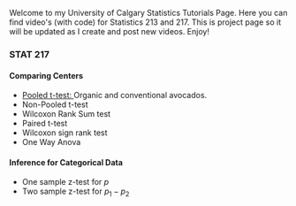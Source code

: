 
Welcome to my University of Calgary Statistics Tutorials Page. Here you can find video's (with code) for Statistics 213 and 217. This is project page so it will be updated as I create and post new videos. Enjoy! 

### STAT 217
#### Comparing Centers
* <a href="https://merrickmath.github.io/MerrickMath.github.io-UofCStats/Pooled.html"> Pooled t-test: </a> Organic and conventional avocados. 
* Non-Pooled t-test 
* Wilcoxon Rank Sum test 
* Paired t-test
* Wilcoxon sign rank test
* One Way Anova 

#### Inference for Categorical Data
* One sample z-test for $`p`$
* Two sample z-test for $`p_1-p_2`$






